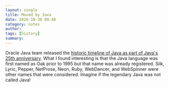 ```yaml
---
layout: single 
title: Moved by Java 
date: 2020-10-30 09:48
category: notes 
author: 
tags: [history]
summary: 
---
```


Oracle Java team released the [historic timeline of Java as part of Java's 25th anniversary](https://www.oracle.com/java/moved-by-java/timeline/). 
What I found interesting is that the Java language was first named as Oak prior to 1995 but that name was already registered.
Silk, Lyric, Pepper, NetProse, Neon, Ruby, WebDancer, and WebSpinner were other names that were considered.
Imagine if the legendary Java was not called Java!
